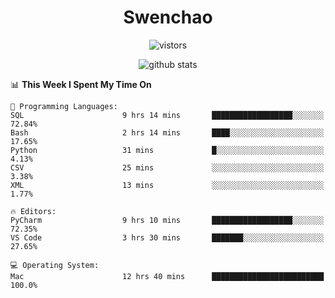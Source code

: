 <h1 align="center">Swenchao</h3>

<p align="center">
  <img src="https://visitor-badge.glitch.me/badge?page_id=Swenchao" alt="vistors" />
</p>

<p align="center">
  <img src="https://github-readme-stats.vercel.app/api?username=Swenchao&count_private=true&show_icons=true&theme=vue-dark&hide_title=true" alt="github stats" />
</p>

<!--START_SECTION:waka-->
📊 **This Week I Spent My Time On** 

```text
💬 Programming Languages: 
SQL                      9 hrs 14 mins       ██████████████████░░░░░░░   72.84% 
Bash                     2 hrs 14 mins       ████░░░░░░░░░░░░░░░░░░░░░   17.65% 
Python                   31 mins             █░░░░░░░░░░░░░░░░░░░░░░░░   4.13% 
CSV                      25 mins             ░░░░░░░░░░░░░░░░░░░░░░░░░   3.38% 
XML                      13 mins             ░░░░░░░░░░░░░░░░░░░░░░░░░   1.77%

🔥 Editors: 
PyCharm                  9 hrs 10 mins       ██████████████████░░░░░░░   72.35% 
VS Code                  3 hrs 30 mins       ███████░░░░░░░░░░░░░░░░░░   27.65%

💻 Operating System: 
Mac                      12 hrs 40 mins      █████████████████████████   100.0%

```


<!--END_SECTION:waka-->
